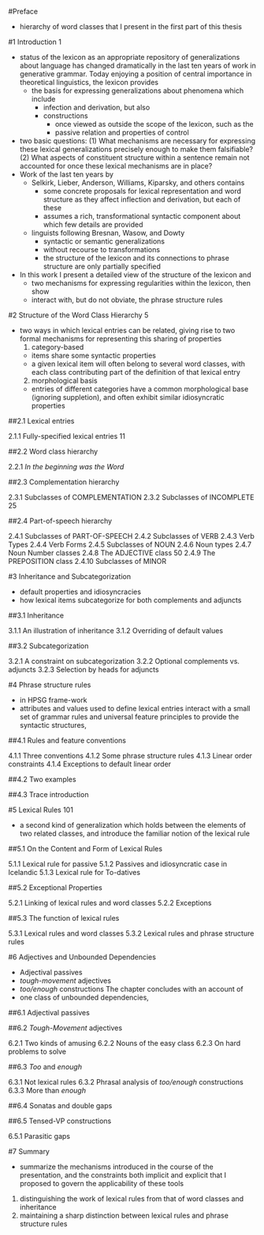 #Preface

* hierarchy of word classes that I present in the first part of this thesis

#1 Introduction 1

* status of the lexicon as an appropriate repository of generalizations about
  language has changed dramatically in the last ten years of work in
  generative grammar.  Today enjoying a position of central importance in
  theoretical linguistics, the lexicon provides
  * the basis for expressing generalizations about phenomena which include
    * infection and derivation, but also
    * constructions
      * once viewed as outside the scope of the lexicon, such as the
      * passive relation and properties of control
* two basic questions:
  (1) What mechanisms are necessary for expressing these lexical
  generalizations precisely enough to make them falsifiable?
  (2) What aspects of constituent structure within a sentence remain not
  accounted for once these lexical mechanisms are in place?
* Work of the last ten years by
  * Selkirk, Lieber, Anderson, Williams, Kiparsky, and others contains
    * some concrete proposals for lexical representation and word structure as
      they affect inflection and derivation, but each of these
    * assumes a rich, transformational syntactic component about which few
      details are provided
  * linguists following Bresnan, Wasow, and Dowty
    * syntactic or semantic generalizations
    * without recourse to transformations
    * the structure of the lexicon and its connections to phrase structure are
      only partially specified
* In this work I present a detailed view of the structure of the lexicon and
  * two mechanisms for expressing regularities within the lexicon, then show
  * interact with, but do not obviate, the phrase structure rules

#2 Structure of the Word Class Hierarchy 5

* two ways in which lexical entries can be related, giving rise to two formal
  mechanisms for representing this sharing of properties
  1. category-based
    * items share some syntactic properties
    * a given lexical item will often belong to several word classes, with each
      class contributing part of the definition of that lexical entry
  2. morphological basis
    * entries of different categories have a common morphological base
      (ignoring suppletion), and often exhibit similar idiosyncratic
      properties

##2.1 Lexical entries

2.1.1 Fully-specified lexical entries 11

##2.2 Word class hierarchy

2.2.1 _In the beginning was the Word_

##2.3 Complementation hierarchy

2.3.1 Subclasses of COMPLEMENTATION
2.3.2 Subclasses of INCOMPLETE 25

##2.4 Part-of-speech hierarchy

2.4.1 Subclasses of PART-OF-SPEECH
2.4.2 Subclasses of VERB
2.4.3 Verb Types
2.4.4 Verb Forms
2.4.5 Subclasses of NOUN
2.4.6 Noun types
2.4.7 Noun Number classes
2.4.8 The ADJECTIVE class 50
2.4.9 The PREPOSITION class
2.4.10 Subclasses of MINOR

#3 Inheritance and Subcategorization

* default properties and idiosyncracies
* how lexical items subcategorize for both complements and adjuncts


##3.1 Inheritance

3.1.1 An illustration of inheritance
3.1.2 Overriding of default values

##3.2 Subcategorization

3.2.1 A constraint on subcategorization
3.2.2 Optional complements vs. adjuncts
3.2.3 Selection by heads for adjuncts

#4 Phrase structure rules

* in HPSG frame-work
* attributes and values used to define lexical entries interact with a small
  set of grammar rules and universal feature principles to provide the
  syntactic structures,


##4.1 Rules and feature conventions

4.1.1 Three conventions
4.1.2 Some phrase structure rules
4.1.3 Linear order constraints
4.1.4 Exceptions to default linear order

##4.2 Two examples


##4.3 Trace introduction


#5 Lexical Rules 101

* a second kind of generalization which holds between the elements of two
  related classes, and introduce the familiar notion of the lexical rule


##5.1 On the Content and Form of Lexical Rules

5.1.1 Lexical rule for passive
5.1.2 Passives and idiosyncratic case in Icelandic
5.1.3 Lexical rule for To-datives

##5.2 Exceptional Properties

5.2.1 Linking of lexical rules and word classes
5.2.2 Exceptions

##5.3 The function of lexical rules

5.3.1 Lexical rules and word classes
5.3.2 Lexical rules and phrase structure rules

#6 Adjectives and Unbounded Dependencies

* Adjectival passives
* _tough-movement_ adjectives
* _too/enough_ constructions The chapter concludes with an account of
* one class of unbounded dependencies,


##6.1 Adjectival passives


##6.2 _Tough-Movement_ adjectives

6.2.1 Two kinds of amusing
6.2.2 Nouns of the easy class
6.2.3 On hard problems to solve

##6.3 _Too_ and _enough_

6.3.1 Not lexical rules
6.3.2 Phrasal analysis of _too/enough_ constructions
6.3.3 More than _enough_

##6.4 Sonatas and double gaps


##6.5 Tensed-VP constructions

6.5.1 Parasitic gaps

#7 Summary

* summarize the mechanisms introduced in the course of the presentation, and
  the constraints both implicit and explicit that I proposed to govern the
  applicability of these tools
1. distinguishing the work of lexical rules from that of word classes and
   inheritance
2. maintaining a sharp distinction between lexical rules and phrase structure
   rules
